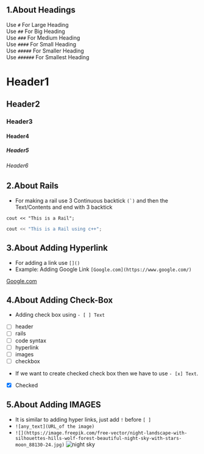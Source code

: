 ## 1.About Headings

Use   ```#```       For Large Heading <br />
Use   ```##```      For Big Heading <br />
Use   ```###```     For Medium Heading  <br />
Use   ```####```    For Small Heading <br />
Use   ```#####```   For Smaller Heading <br />
Use   ```######```  For Smallest Heading <br />

# Header1 
## Header2
### Header3
#### Header4
##### Header5
###### Header6

## 2.About Rails

- For making a rail use 3 Continuous backtick ```(`)``` and then the Text/Contents and end with 3 backtick

```
cout << "This is a Rail";
```

```cpp
cout << "This is a Rail using c++";
```

## 3.About Adding Hyperlink

- For adding a link use ```[]()``` 
- Example: Adding Google Link
```[Google.com](https://www.google.com/)```

[Google.com](https://www.google.com/)

## 4.About Adding Check-Box

- Adding check box using ```- [ ] Text```
- [ ] header
- [ ] rails
- [ ] code syntax
- [ ] hyperlink
- [ ] images
- [ ] checkbox

- If we want to create checked check box then we have to use  ```- [x] Text```.
- [x] Checked

## 5.About Adding IMAGES
- It is similar to adding hyper links, just add ``` ! ``` before ``` [ ] ```
- ``` ![any_text](URL_of the image) ```
- ``` ![](https://image.freepik.com/free-vector/night-landscape-with-silhouettes-hills-wolf-forest-beautiful-night-sky-with-stars-moon_88130-24.jpg) ```
![night sky](https://image.freepik.com/free-vector/night-landscape-with-silhouettes-hills-wolf-forest-beautiful-night-sky-with-stars-moon_88130-24.jpg)

